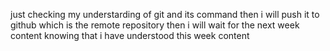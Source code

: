 just checking my understarding of git and its command
then i will push it to github which is the remote repository
then i will wait for the next week content knowing that i have understood this week  content
